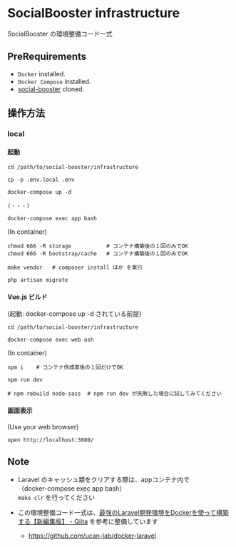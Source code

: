 # SocialBooster infrastructure

SocialBooster の環境整備コード一式


## PreRequirements

- `Docker` installed.
- `Docker Compose` installed.
- [social-booster](https://github.com/syuumu200/social-booster) cloned.


## 操作方法

### local

#### 起動

```
cd /path/to/social-booster/infrastructure

cp -p .env.local .env

docker-compose up -d  

(・・・)

docker-compose exec app bash
```


(In container)

```
chmod 666 -R storage           # コンテナ構築後の１回のみでOK
chmod 666 -R bootstrap/cache   # コンテナ構築後の１回のみでOK

make vendor   # composer install ほか を実行

php artisan migrate
```


#### Vue.js ビルド

(起動: docker-compose up -d されている前提)

``` 
cd /path/to/social-booster/infrastructure

docker-compose exec web ash
```


(In container)

```
npm i    # コンテナ作成直後の１回だけでOK

npm run dev

# npm rebuild node-sass  # npm run dev が失敗した場合に試してみてください
```


#### 画面表示

(Use your web browser)

``` 
open http://localhost:3080/
```




## Note
- Laravel のキャッシュ類をクリアする際は、appコンテナ内で  
  （docker-compose exec app bash）  
  `make clr` を行ってください
  
- この環境整備コード一式は、[最強のLaravel開発環境をDockerを使って構築する【新編集版】 - Qiita](https://qiita.com/ucan-lab/items/5fc1281cd8076c8ac9f4) を参考に整備しています
    - https://github.com/ucan-lab/docker-laravel
